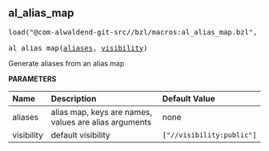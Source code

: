 <!-- Generated with Stardoc: http://skydoc.bazel.build -->



<a id="al_alias_map"></a>

## al_alias_map

<pre>
load("@com-alwaldend-git-src//bzl/macros:al_alias_map.bzl", "al_alias_map")

al_alias_map(<a href="#al_alias_map-aliases">aliases</a>, <a href="#al_alias_map-visibility">visibility</a>)
</pre>

Generate aliases from an alias map

**PARAMETERS**


| Name  | Description | Default Value |
| :------------- | :------------- | :------------- |
| <a id="al_alias_map-aliases"></a>aliases |  alias map, keys are names, values are alias arguments   |  none |
| <a id="al_alias_map-visibility"></a>visibility |  default visibility   |  `["//visibility:public"]` |


